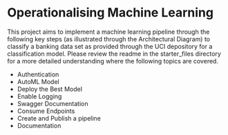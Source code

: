 # Operationalising Machine Learning

This project aims to implement a machine learning pipeline through the following key steps (as illustrated through the Architectural Diagram) to classify a banking data set as provided through the UCI depository for a classification model.  Please review the readme in the starter_files directory for a more detailed understanding where the following topics are covered.
* Authentication
* AutoML Model
* Deploy the Best Model
* Enable Logging
* Swagger Documentation
* Consume Endpoints
* Create and Publish a pipeline
* Documentation
